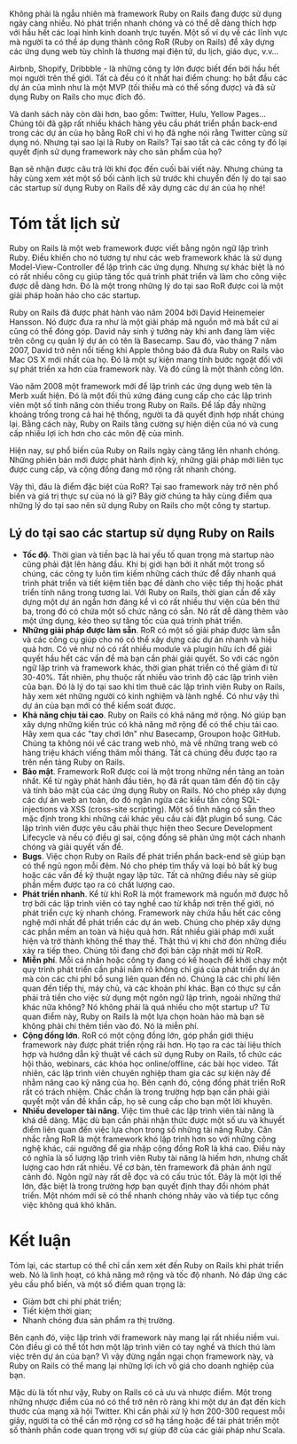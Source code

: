 Không phải là ngẫu nhiên mà framework Ruby on Rails đang được sử dụng ngày càng nhiều. Nó phát triển nhanh chóng và có thể dễ dàng thích hợp với hầu hết các loại hình kinh doanh trực tuyến. Một số ví dụ về các lĩnh vực mà người ta có thể áp dụng thành công RoR (Ruby on Rails) để xây dựng các ứng dụng web tùy chỉnh là thương mại điện tử, du lịch, giáo dục, v.v…

Airbnb, Shopify, Dribbble - là những công ty lớn được biết đến bởi hầu hết mọi người trên thế giới. Tất cả đều có ít nhất hai điểm chung: họ bắt đầu các dự án của mình như là một MVP (tối thiểu mà có thể sống được) và đã sử dụng Ruby on Rails cho mục đích đó.

Và danh sách này còn dài hơn, bao gồm: Twitter, Hulu, Yellow Pages... Chúng tôi đã gặp rất nhiều khách hàng yêu cầu phát triển phần back-end trong các dự án của họ bằng RoR chỉ vì họ đã nghe nói rằng Twitter cũng sử dụng nó. Nhưng tại sao lại là Ruby on Rails? Tại sao tất cả các công ty đó lại quyết định sử dụng framework này cho sản phẩm của họ?

Bạn sẽ nhận được câu trả lời khi đọc đến cuối bài viết này. Nhưng chúng ta hãy cùng xem xét một số bối cảnh lịch sử trước khi chuyển đến lý do tại sao các startup sử dụng Ruby on Rails để xây dựng các dự án của họ nhé!

# Tóm tắt lịch sử

Ruby on Rails là một web framework được viết bằng ngôn ngữ lập trình Ruby. Điều khiến cho nó tương tự như các web framework khác là sử dụng Model-View-Controller để lập trình các ứng dụng. Nhưng sự khác biệt là nó có rất nhiều công cụ giúp tăng tốc quá trình phát triển và làm cho công việc được dễ dàng hơn. Đó là một trong những lý do tại sao RoR được coi là một giải pháp hoàn hảo cho các startup.

Ruby on Rails đã được phát hành vào năm 2004 bởi David Heinemeier Hansson. Nó được đưa ra như là một giải pháp mã nguồn mở mà bất cứ ai cũng có thể đóng góp. David nảy sinh ý tưởng này khi anh đang làm việc trên công cụ quản lý dự án có tên là Basecamp. Sau đó, vào tháng 7 năm 2007, David trở nên nổi tiếng khi Apple thông báo đã đưa Ruby on Rails vào Mac OS X mới nhất của họ. Đó là một sự kiện mang tính bước ngoặt đối với sự phát triển xa hơn của framework này. Và đó cũng là một thành công lớn.

Vào năm 2008 một framework mới để lập trình các ứng dụng web tên là Merb xuất hiện. Đó là một đối thủ xứng đáng cung cấp cho các lập trình viên một số tính năng còn thiếu trong Ruby on Rails. Để lấp đầy những khoảng trống trong cả hai hệ thống, người ta đã quyết định hợp nhất chúng lại. Bằng cách này, Ruby on Rails tăng cường sự hiện diện của nó và cung cấp nhiều lợi ích hơn cho các môn đệ của mình.

Hiện nay, sự phổ biến của Ruby on Rails ngày càng tăng lên nhanh chóng. Những phiên bản mới được phát hành định kỳ, những giải pháp mới liên tục được cung cấp, và cộng đồng đang mở rộng rất nhanh chóng.

Vậy thì, đâu là điểm đặc biệt của RoR? Tại sao framework này trở nên phổ biến và giá trị thực sự của nó là gì? Bây giờ chúng ta hãy cùng điểm qua những lý do tại sao nên sử dụng Ruby on Rails cho một công ty startup.

## Lý do tại sao các startup sử dụng Ruby on Rails

- **Tốc độ**. Thời gian và tiền bạc là hai yếu tố quan trọng mà startup nào cũng phải đặt lên hàng đầu. Khi bị giới hạn bởi ít nhất một trong số chúng, các công ty luôn tìm kiếm những cách thức để đẩy nhanh quá trình phát triển và tiết kiệm tiền bạc đề dành cho việc tiếp thị hoặc phát triển tính năng trong tương lai. Với Ruby on Rails, thời gian cần để xây dựng một dự án ngắn hơn đáng kể vì có rất nhiều thư viện của bên thứ ba, trong đó có chứa một số chức năng có sẵn. Nó rất dễ dàng thêm vào một ứng dụng, kéo theo sự tăng tốc của quá trình phát triển.
- **Những giải pháp được làm sẵn**. RoR có một số giải pháp được làm sẵn và các công cụ giúp cho nó có thể xây dựng các dự án nhanh và hiệu quả hơn. Có vẻ như nó có rất nhiều module và plugin hữu ích để giải quyết hầu hết các vấn đề mà bạn cần phải giải quyết. So với các ngôn ngữ lập trình và framework khác, thời gian phát triển có thể giảm đi từ 30-40%. Tất nhiên, phụ thuộc rất nhiều vào trình độ các lập trình viên của bạn. Đó là lý do tại sao khi tìm thuê các lập trình viên Ruby on Rails, hãy xem xét những người có kinh nghiệm và lành nghề. Có như vậy thì dự án của bạn mới có thể kiểm soát được.
- **Khả năng chịu tải cao**. Ruby on Rails có khả năng mở rộng. Nó giúp bạn xây dựng những kiến trúc có khả năng mở rộng để có thể chịu tải cao. Hãy xem qua các "tay chơi lớn" như Basecamp, Groupon hoặc GitHub. Chúng ta không nói về các trang web nhỏ, mà về những trang web có hàng triệu khách viếng thăm mỗi tháng. Tất cả chúng đều được tạo ra trên nền tảng Ruby on Rails.
- **Bảo mật**. Framework RoR được coi là một trong những nền tảng an toàn nhất. Kể từ ngày phát hành đầu tiên, họ đã rất quan tâm đến độ tin cậy và tính bảo mật của các ứng dụng Ruby on Rails. Nó cho phép xây dựng các dự án web an toàn, do đó ngăn ngừa các kiểu tấn công SQL-injections và XSS (cross-site scripting). Một số tính năng có sẵn theo mặc định trong khi những cái khác yêu cầu cài đặt plugin bổ sung. Các lập trình viên được yêu cầu phải thực hiện theo Secure Development Lifecycle và nếu có điều gì sai, cộng đồng sẽ phản ứng một cách nhanh chóng và giải quyết vấn đề.
- **Bugs**. Việc chọn Ruby on Rails để phát triển phần back-end sẽ giúp bạn có thể ngủ ngon mỗi đêm. Nó cho phép tìm thấy và loại bỏ bất kỳ bug hoặc các vấn đề kỹ thuật ngay lập tức. Tất cả những điều này sẽ giúp phần mềm được tạo ra có chất lượng cao.
- **Phát triển nhanh**. Kể từ khi RoR là một framework mã nguồn mở được hỗ trợ bởi các lập trình viên có tay nghề cao từ khắp nơi trên thế giới, nó phát triển cực kỳ nhanh chóng. Framework này chứa hầu hết các công nghệ mới nhất để phát triển các dự án web. Chúng cho phép xây dựng các phần mềm an toàn và hiệu quả hơn. Rất nhiều giải pháp mới xuất hiện và trở thành không thể thay thế. Thật thú vị khi chờ đón những điều xảy ra tiếp theo. Chúng tôi đang chờ đợi bản cập nhật mới từ RoR.
- **Miễn phí**. Mỗi cá nhân hoặc công ty đang có kế hoạch để khởi chạy một quy trình phát triển cần phải nắm rõ không chỉ giá của phát triển dự án mà còn các chi phí bổ sung liên quan đến nó. Chúng là các chi phí liên quan đến tiếp thị, máy chủ, và các khoản phí khác. Bạn có thực sự cần phải trả tiền cho việc sử dụng một ngôn ngữ lập trình, ngoài những thứ khác nữa không? Nó không phải là quá nhiều cho một startup ư? Từ quan điểm này, Ruby on Rails là một lựa chọn hoàn hảo mà bạn sẽ không phải chi thêm tiền vào đó. Nó là miễn phí.
- **Cộng đồng lớn**. RoR có một cộng đồng lớn, góp phần giới thiệu framework này được phát triển rộng rãi hơn. Họ tạo ra các tài liệu thích hợp và hướng dẫn kỹ thuật về cách sử dụng Ruby on Rails, tổ chức các hội thảo, webinars, các khóa học online/offline, các bài học video. Tất nhiên, các lập trình viên chuyên nghiệp tham gia các sự kiện này để nhằm nâng cao kỹ năng của họ. Bên cạnh đó, cộng đồng phát triển RoR rất có trách nhiệm. Chắc chắn là trong trường hợp bạn cần phải giải quyết một vấn đề khẩn cấp, họ sẽ cung cấp cho bạn một lời khuyên.
- **Nhiều developer tài năng**. Việc tìm thuê các lập trình viên tài năng là khá dễ dàng. Mặc dù bạn cần phải nhận thức được một số ưu và khuyết điểm liên quan đến việc lựa chọn trong số những tài năng Ruby. Cân nhắc rằng RoR là một framework khó lập trình hơn so với những công nghệ khác, cái ngưỡng để gia nhập cộng đồng RoR là khá cao. Điều này có nghĩa là số lượng lập trình viên Ruby tài năng là hiếm hơn, nhưng chất lượng cao hơn rất nhiều. Về cơ bản, tên framework đã phản ánh ngữ cảnh đó. Ngôn ngữ này rất dễ đọc và có cấu trúc tốt. Đây là một lợi thế lớn, đặc biệt là trong trường hợp bạn quyết định thay đổi nhóm phát triển. Một nhóm mới sẽ có thể nhanh chóng nhảy vào và tiếp tục công việc không quá khó khăn.

# Kết luận

Tóm lại, các startup có thể chỉ cần xem xét đến Ruby on Rails khi phát triển web. Nó là linh hoạt, có khả năng mở rộng và tốc độ nhanh. Nó đáp ứng các yêu cầu phổ biến, và một số điểm quan trọng là:

- Giảm bớt chi phí phát triển;
- Tiết kiệm thời gian;
- Nhanh chóng đưa sản phẩm ra thị trường.

Bên cạnh đó, việc lập trình với framework này mang lại rất nhiều niềm vui. Còn điều gì có thể tốt hơn một lập trình viên có tay nghề và thích thú làm việc trên dự án của bạn? Vì vậy đừng ngần ngại chọn framework này, và Ruby on Rails có thể mang lại những lợi ích vô giá cho doanh nghiệp của bạn.

Mặc dù là tốt như vậy, Ruby on Rails có cả ưu và nhược điểm. Một trong những nhược điểm của nó có thể trở nên rõ ràng khi một dự án đạt đến kích thước của mạng xã hội Twitter. Khi cần phải xử lý hơn 200-300 request mỗi giây, người ta có thể cần mở rộng cơ sở hạ tầng hoặc để tái phát triển một số thành phần code quan trọng với sự giúp đỡ của các giải pháp như Scala.
